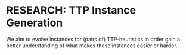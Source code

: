 # RESEARCH: TTP Instance Generation

We aim to evolve instances for (pairs of) TTP-heuristics in order gain a better understanding of what makes these instances easier or harder.
